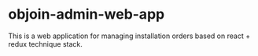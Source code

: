# objoin-admin-web-app
This is a web application for managing installation orders based on react + redux technique stack.
